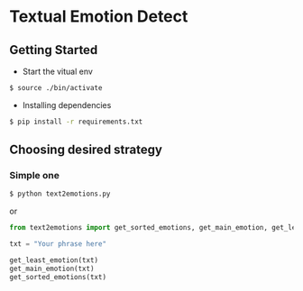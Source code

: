 # Textual Emotion Detect

## Getting Started

- Start the vitual env

```sh
$ source ./bin/activate
```

- Installing dependencies

```sh
$ pip install -r requirements.txt
```

## Choosing desired strategy

### Simple one

```sh
$ python text2emotions.py
```

or

```python
from text2emotions import get_sorted_emotions, get_main_emotion, get_least_emotion

txt = "Your phrase here"

get_least_emotion(txt)
get_main_emotion(txt)
get_sorted_emotions(txt)
```